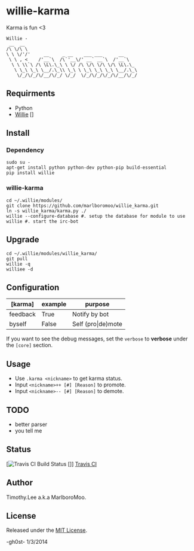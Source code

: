 # willie-karma
Karma is fun <3

```
Willie -
 __  __
/\ \/\ \
\ \ \/'/'     __     _ __    ___ ___      __
 \ \ , <    /'__`\  /\`'__\/' __` __`\  /'__`\
  \ \ \\`\ /\ \L\.\_\ \ \/ /\ \/\ \/\ \/\ \L\.\_
   \ \_\ \_\ \__/.\_\\ \_\ \ \_\ \_\ \_\ \__/.\_\
    \/_/\/_/\/__/\/_/ \/_/  \/_/\/_/\/_/\/__/\/_/

```

## Requirments 
 - Python
 - [Willie] []

## Install

### Dependency
```
sudo su -
apt-get install python python-dev python-pip build-essential
pip install willie
```

### willie-karma
```
cd ~/.willie/modules/
git clone https://github.com/marlboromoo/willie_karma.git
ln -s willie_karma/karma.py ./
willie --configure-database #. setup the database for module to use
willie #. start the irc-bot
```
## Upgrade
```
cd ~/.willie/modules/willie_karma/
git pull
willie -q
williee -d
```
## Configuration
| [karma] | example | purpose |
| ------- | ------- | ------- |
| feedback | True | Notify by bot |
| byself | False | Self (pro&#124;de)mote |

If you want to see the debug messages, set the `verbose` to **verbose** under 
the `[core]` section.

## Usage
 * Use `.karma <nickname>` to get karma status.
 * Input `<nickname>++ [#] [Reason]` to promote.
 * Input `<nickname>-- [#] [Reason]` to demote.

## TODO
 - better parser 
 - you tell me

## Status
[![Travis CI Build Status] []] [Travis CI]

## Author
Timothy.Lee a.k.a MarlboroMoo.

## License
Released under the [MIT License].

  [Willie]: http://willie.dftba.net/ "Willie"
  [MIT License]: http://opensource.org/licenses/MIT "MIT License"
  [Usage example]: https://raw.github.com/marlboromoo/willie-karma/master/doc/willie-karma.png
  [Travis CI Build Status]: https://api.travis-ci.org/marlboromoo/willie-karma.png 
  [Travis CI]: https://travis-ci.org/marlboromoo/willie-karma

-gh0st-
1/3/2014
